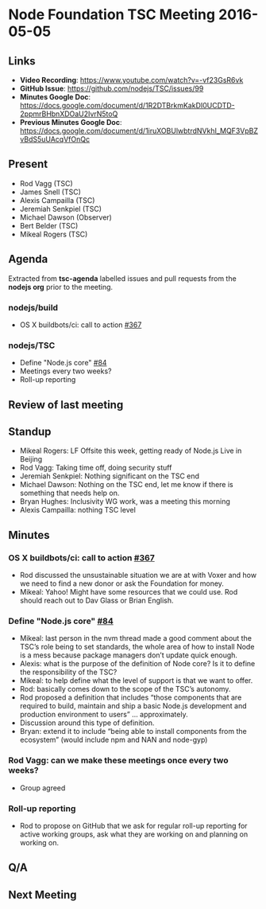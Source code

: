 # Node Foundation TSC Meeting 2016-05-05

## Links

* **Video Recording**: https://www.youtube.com/watch?v=-vf23GsR6vk
* **GitHub Issue**: https://github.com/nodejs/TSC/issues/99
* **Minutes Google Doc**: <https://docs.google.com/document/d/1R2DTBrkmKakDI0UCDTD-2ppmrBHbnXDOaU2IvrN5toQ>
* **Previous Minutes Google Doc**: <https://docs.google.com/document/d/1iruXOBUlwbtrdNVkhI_MQF3VpBZvBdS5uUAcqVfOnQc>

## Present

* Rod Vagg (TSC)
* James Snell (TSC)
* Alexis Campailla (TSC)
* Jeremiah Senkpiel (TSC)
* Michael Dawson (Observer)
* Bert Belder (TSC)
* Mikeal Rogers (TSC)

## Agenda

Extracted from **tsc-agenda** labelled issues and pull requests from the **nodejs org** prior to the meeting.

### nodejs/build

* OS X buildbots/ci: call to action [#367](https://github.com/nodejs/build/issues/367)

### nodejs/TSC

* Define "Node.js core" [#84](https://github.com/nodejs/TSC/issues/84)
* Meetings every two weeks?
* Roll-up reporting

## Review of last meeting

## Standup

- Mikeal Rogers: LF Offsite this week, getting ready of Node.js Live in Beijing
- Rod Vagg: Taking time off, doing security stuff
- Jeremiah Senkpiel: Nothing significant on the TSC end
- Michael Dawson: Nothing on the TSC end, let me know if there is something that needs help on.
- Bryan Hughes: Inclusivity WG work, was a meeting this morning
- Alexis Campailla: nothing TSC level

## Minutes

### OS X buildbots/ci: call to action [#367](https://github.com/nodejs/build/issues/367)

* Rod discussed the unsustainable situation we are at with Voxer and how we need to find a new donor or ask the Foundation for money.
* Mikeal: Yahoo! Might have some resources that we could use. Rod should reach out to Dav Glass or Brian English.

### Define "Node.js core" [#84](https://github.com/nodejs/TSC/issues/84)

* Mikeal: last person in the nvm thread made a good comment about the TSC’s role being to set standards, the whole area of how to install Node is a mess because package managers don’t update quick enough.
* Alexis: what is the purpose of the definition of Node core? Is it to define the responsibility of the TSC?
* Mikeal: to help define what the level of support is that we want to offer.
* Rod: basically comes down to the scope of the TSC’s autonomy.
* Rod proposed a definition that includes “those components that are required to build, maintain and ship a basic Node.js development and production environment to users” … approximately.
* Discussion around this type of definition.
* Bryan: extend it to include “being able to install components from the ecosystem” (would include npm and NAN and node-gyp)

### Rod Vagg: can we make these meetings once every two weeks?

*  Group agreed

### Roll-up reporting

* Rod to propose on GitHub that we ask for regular roll-up reporting for active working groups, ask what they are working on and planning on working on.

## Q/A

## Next Meeting
